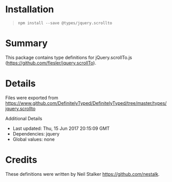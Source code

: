 # Installation
> `npm install --save @types/jquery.scrollto`

# Summary
This package contains type definitions for jQuery.scrollTo.js (https://github.com/flesler/jquery.scrollTo).

# Details
Files were exported from https://www.github.com/DefinitelyTyped/DefinitelyTyped/tree/master/types/jquery.scrollto

Additional Details
 * Last updated: Thu, 15 Jun 2017 20:15:09 GMT
 * Dependencies: jquery
 * Global values: none

# Credits
These definitions were written by Neil Stalker <https://github.com/nestalk>.
